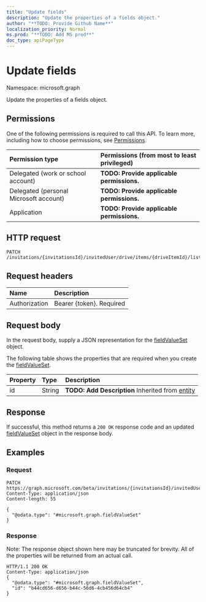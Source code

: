 ```yaml
---
title: "Update fields"
description: "Update the properties of a fields object."
author: "**TODO: Provide Github Name**"
localization_priority: Normal
ms.prod: "**TODO: Add MS prod**"
doc_type: apiPageType
---
```


# Update fields

Namespace: microsoft.graph

Update the properties of a fields object.

## Permissions
One of the following permissions is required to call this API. To learn more, including how to choose permissions, see [Permissions](/concepts/permissions-reference.md).

|Permission type|Permissions (from most to least privileged)|
|:---|:---|
|Delegated (work or school account)|**TODO: Provide applicable permissions.**|
|Delegated (personal Microsoft account)|**TODO: Provide applicable permissions.**|
|Application|**TODO: Provide applicable permissions.**|

## HTTP request
<!-- {
  "blockType": "ignored"
}
-->
``` http
PATCH /invitations/{invitationsId}/invitedUser/drive/items/{driveItemId}/listItem/fields
```

## Request headers
|Name|Description|
|:---|:---|
|Authorization|Bearer {token}. Required|

## Request body
In the request body, supply a JSON representation for the [fieldValueSet](../resources/fieldvalueset.md) object.

The following table shows the properties that are required when you create the [fieldValueSet](../resources/fieldvalueset.md).

|Property|Type|Description|
|:---|:---|:---|
|id|String|**TODO: Add Description** Inherited from [entity](../resources/entity.md)|



## Response
If successful, this method returns a `200 OK` response code and an updated [fieldValueSet](../resources/fieldvalueset.md) object in the response body.

## Examples

### Request
<!-- {
  "blockType": "request",
  "name": "update_fields"
}
-->
``` http
PATCH https://graph.microsoft.com/beta/invitations/{invitationsId}/invitedUser/drive/items/{driveItemId}/listItem/fields
Content-Type: application/json
Content-length: 55

{
  "@odata.type": "#microsoft.graph.fieldValueSet"
}
```

### Response
Note: The response object shown here may be truncated for brevity. All of the properties will be returned from an actual call.
<!-- {
  "blockType": "response",
  "truncated": true
}
-->
``` http
HTTP/1.1 200 OK
Content-Type: application/json
{
  "@odata.type": "#microsoft.graph.fieldValueSet",
  "id": "b44cd656-d656-b44c-56d6-4cb456d64cb4"
}
```

